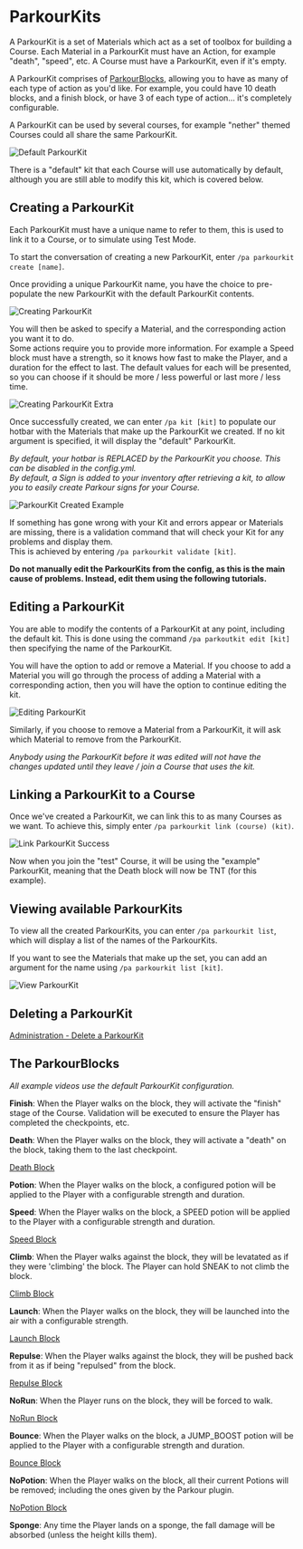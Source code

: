 ParkourKits
======

A ParkourKit is a set of Materials which act as a set of toolbox for building a Course. Each Material in a ParkourKit must have an Action, for example "death", "speed", etc. A Course must have a ParkourKit, even if it's empty.

A ParkourKit comprises of [ParkourBlocks](#the-parkourblocks), allowing you to have as many of each type of action as you'd like. For example, you could have 10 death blocks, and a finish block, or have 3 of each type of action... it's completely configurable.

A ParkourKit can be used by several courses, for example "nether" themed Courses could all share the same ParkourKit.

![Default ParkourKit](https://i.imgur.com/cYWhkHN.jpg "Default ParkourKit")

There is a "default" kit that each Course will use automatically by default, although you are still able to modify this kit, which is covered below.

## Creating a ParkourKit

Each ParkourKit must have a unique name to refer to them, this is used to link it to a Course, or to simulate using Test Mode.

To start the conversation of creating a new ParkourKit, enter `/pa parkourkit create [name]`. 

Once providing a unique ParkourKit name, you have the choice to pre-populate the new ParkourKit with the default ParkourKit contents.

![Creating ParkourKit](https://i.imgur.com/TTlhZ6W.png "Creating ParkourKit")

You will then be asked to specify a Material, and the corresponding action you want it to do.   
Some actions require you to provide more information. For example a Speed block must have a strength, so it knows how fast to make the Player, and a duration for the effect to last. The default values for each will be presented, so you can choose if it should be more / less powerful or last more / less time.

![Creating ParkourKit Extra](https://i.imgur.com/WEDf8pU.png "Creating ParkourKit Extra")

Once successfully created, we can enter `/pa kit [kit]` to populate our hotbar with the Materials that make up the ParkourKit we created. If no kit argument is specified, it will display the "default" ParkourKit.

_By default, your hotbar is REPLACED by the ParkourKit you choose. This can be disabled in the config.yml._  
_By default, a Sign is added to your inventory after retrieving a kit, to allow you to easily create Parkour signs for your Course._  

![ParkourKit Created Example](https://i.imgur.com/TO0xVYi.png "ParkourKit Created Example")

If something has gone wrong with your Kit and errors appear or Materials are missing, there is a validation command that will check your Kit for any problems and display them.  
This is achieved by entering `/pa parkourkit validate [kit]`.

**Do not manually edit the ParkourKits from the config, as this is the main cause of problems. Instead, edit them using the following tutorials.**

## Editing a ParkourKit

You are able to modify the contents of a ParkourKit at any point, including the default kit. This is done using the command `/pa parkoutkit edit [kit]` then specifying the name of the ParkourKit.

You will have the option to add or remove a Material. If you choose to add a Material you will go through the process of adding a Material with a corresponding action, then you will have the option to continue editing the kit.

![Editing ParkourKit](https://i.imgur.com/yikde5m.png "Editing ParkourKit")

Similarly, if you choose to remove a Material from a ParkourKit, it will ask which Material to remove from the ParkourKit.

_Anybody using the ParkourKit before it was edited will not have the changes updated until they leave / join a Course that uses the kit._

## Linking a ParkourKit to a Course

Once we've created a ParkourKit, we can link this to as many Courses as we want. To achieve this, simply enter `/pa parkourkit link (course) (kit)`.

![Link ParkourKit Success](https://i.imgur.com/ENk3xiW.png "Link ParkourKit Success")

Now when you join the "test" Course, it will be using the "example" ParkourKit, meaning that the Death block will now be TNT (for this example).

## Viewing available ParkourKits

To view all the created ParkourKits, you can enter `/pa parkourkit list`, which will display a list of the names of the ParkourKits.

If you want to see the Materials that make up the set, you can add an argument for the name using `/pa parkourkit list [kit]`.

![View ParkourKit](https://i.imgur.com/7pQS7BO.png "View ParkourKit")

## Deleting a ParkourKit

[Administration - Delete a ParkourKit](/tutorials/administration?id=delete-a-parkourkit)

## The ParkourBlocks

_All example videos use the default ParkourKit configuration._

**Finish**: When the Player walks on the block, they will activate the "finish" stage of the Course. Validation will be executed to ensure the Player has completed the checkpoints, etc.

**Death**: When the Player walks on the block, they will activate a "death" on the block, taking them to the last checkpoint.

[Death Block](https://thumbs.gfycat.com/PleasedShorttermBoto-mobile.mp4 ':include :type=video loop controls')

**Potion**: When the Player walks on the block, a configured potion will be applied to the Player with a configurable strength and duration.



**Speed**: When the Player walks on the block, a SPEED potion will be applied to the Player with a configurable strength and duration.

[Speed Block](https://thumbs.gfycat.com/CircularFlashyKatydid-mobile.mp4 ':include :type=video loop controls')

**Climb**: When the Player walks against the block, they will be levatated as if they were 'climbing' the block. The Player can hold SNEAK to not climb the block.

[Climb Block](https://thumbs.gfycat.com/EveryEmptyDungenesscrab-mobile.mp4 ':include :type=video loop controls')

**Launch**: When the Player walks on the block, they will be launched into the air with a configurable strength.

[Launch Block](https://thumbs.gfycat.com/ThatHospitableArrowworm-mobile.mp4 ':include :type=video loop controls')

**Repulse**: When the Player walks against the block, they will be pushed back from it as if being "repulsed" from the block.

[Repulse Block](https://thumbs.gfycat.com/BronzeFineHomalocephale-mobile.mp4 ':include :type=video loop controls')

**NoRun**: When the Player runs on the block, they will be forced to walk.

[NoRun Block](https://thumbs.gfycat.com/MassiveUnfitAustraliancurlew-mobile.mp4 ':include :type=video loop controls')

**Bounce**: When the Player walks on the block, a JUMP_BOOST potion will be applied to the Player with a configurable strength and duration.

[Bounce Block](https://thumbs.gfycat.com/OptimalSmoggyGoldenretriever-mobile.mp4 ':include :type=video loop controls')

**NoPotion**: When the Player walks on the block, all their current Potions will be removed; including the ones given by the Parkour plugin.

[NoPotion Block](https://thumbs.gfycat.com/WarmNiceCaracal-mobile.mp4 ':include :type=video loop controls')

**Sponge**: Any time the Player lands on a sponge, the fall damage will be absorbed (unless the height kills them).
